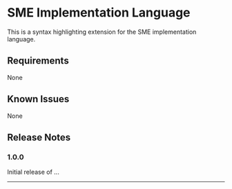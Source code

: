 # SME Implementation Language

This is a syntax highlighting extension for the SME implementation language.


<!-- ## Features

Describe specific features of your extension including screenshots of your extension in action. Image paths are relative to this README file.

For example if there is an image subfolder under your extension project workspace:

\!\[feature X\]\(images/feature-x.png\)

> Tip: Many popular extensions utilize animations. This is an excellent way to show off your extension! We recommend short, focused animations that are easy to follow. -->

## Requirements

None

## Known Issues

None

## Release Notes

### 1.0.0

Initial release of ...

-----------------------------------------------------------------------------------------------------------
